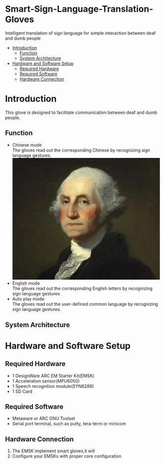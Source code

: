 # Smart-Sign-Language-Translation-Gloves
Intelligent translation of sign language for simple interaction between deaf and dumb people
- [Introduction](#Introduction)
    - [Function](#Function)
    - [System Architecture](#System-Architecture)
- [Hardware and Software Setup](#Hardware-and-Software-Setup)
    - [Required Hardware](#Required-Hardware)
    - [Required Software](#Required-Software)
    - [Hardware Connection](#Hardware-Connection)

# Introduction
This glove is designed to facilitate communication between deaf and dumb people.
## Function
   - Chinese mode<br/>
     The gloves read out the corresponding Chinese by recognizing sign language gestures.
     ![image](https://github.com/mk997630105/Smart-Sign-Language-Translation-Gloves/blob/master/u%3D1637230915%2C1149682195%26fm%3D214%26gp%3D0.jpg)
   - English mode<br/>
     The gloves read out the corresponding English letters by recognizing sign language gestures.
   - Auto play mode<br/>
     The gloves read out the user-defined common language by recognizing sign language gestures.
## System Architecture     
# Hardware and Software Setup
## Required Hardware   
   - 1 DesignWare ARC EM Starter Kit(EMSK)
   - 1 Acceleration sensor(MPU6050)
   - 1 Speech recognition module(SYN6288)
   - 1 SD Card
   
## Required Software
   - Metaware or ARC GNU Toolset
   - Serial port terminal, such as putty, tera-term or minicom

## Hardware Connection
   1. The EMSK implement smart gloves,it will 
   2. Configure your EMSKs with proper core configuration
